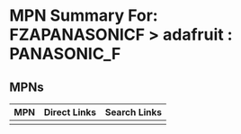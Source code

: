 



# MPN Summary For: FZAPANASONICF > adafruit : PANASONIC_F

## MPNs
  

|MPN|Direct Links|Search Links|
| :--- | :--- | :--- |
||||
